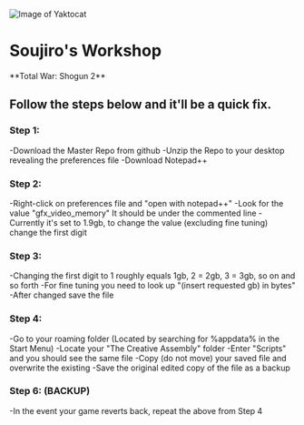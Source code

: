 ![Image of Yaktocat](https://yt3.ggpht.com/-Eemq2xUJkag/AAAAAAAAAAI/AAAAAAAAAAA/-1hev0YcQgM/s88-c-k-no/photo.jpg)

<h1>Soujiro's Workshop</h1>
**Total War: Shogun 2**

<h2>Follow the steps below and it'll be a quick fix.</h2>
  
<h3>Step 1:</h3>
    -Download the Master Repo from github
    -Unzip the Repo to your desktop revealing the preferences file
    -Download Notepad++

 <h3>Step 2:</h3>
    -Right-click on preferences file and "open with notepad++"
    -Look for the value "gfx_video_memory" It should be under the commented line
    -Currently it's set to 1.9gb, to change the value (excluding fine tuning) change the first digit

<h3>Step 3:</h3>
    -Changing the first digit to 1 roughly equals 1gb, 2 = 2gb, 3 = 3gb, so on and so forth
    -For fine tuning you need to look up "(insert requested gb) in bytes"
    -After changed save the file

<h3>Step 4:</h3>
    -Go to your roaming folder (Located by searching for %appdata% in the Start Menu)
    -Locate your "The Creative Assembly" folder
    -Enter "Scripts" and you should see the same file
    -Copy (do not move) your saved file and overwrite the existing
    -Save the original edited copy of the file as a backup

  <h3>Step 6: (BACKUP)</h3>
    -In the event your game reverts back, repeat the above from Step 4
